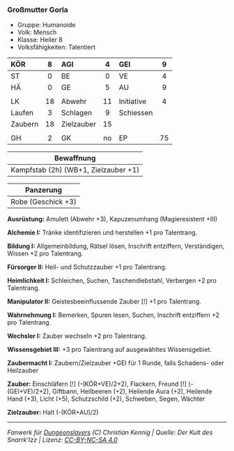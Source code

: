 ### Großmutter Gorla

- Gruppe: Humanoide
- Volk: Mensch
- Klasse: Heiler 8
- Volksfähigkeiten: Talentiert

| KÖR     |  8  | AGI        |  4  | GEI        |  9  |
| :------ | :-: | :--------- | :-: | :--------- | :-: |
| ST      |  0  | BE         |  0  | VE         |  4  |
| HÄ      |  0  | GE         |  5  | AU         |  9  |
|         |     |            |     |            |     |
| LK      | 18  | Abwehr     | 11  | Initiative |  4  |
| Laufen  |  3  | Schlagen   |  9  | Schiessen  |     |
| Zaubern | 18  | Zielzauber | 15  |            |     |
|         |     |            |     |            |     |
| GH      |  2  | GK         | no  | EP         | 75  |

|              Bewaffnung              |
| :----------------------------------: |
| Kampfstab (2h) (WB+1, Zielzauber +1) |

|     Panzerung      |
| :----------------: |
| Robe (Geschick +3) |

**Ausrüstung:** Amulett (Abwehr +3), Kapuzenumhang (Magieresistent +III)

**Alchemie I:** Tränke identifizieren und herstellen +1 pro Talentrang.

**Bildung I:** Allgemeinbildung, Rätsel lösen, Inschrift entziffern, Verständigen, Wissen +2 pro Talentrang.

**Fürsorger II:** Heil- und Schutzzauber +1 pro Talentrang.

**Heimlichkeit I:** Schleichen, Suchen, Taschendiebstahl, Verbergen +2 pro Talentrang.

**Manipulator II:** Geistesbeeinflussende Zauber [!] +1 pro Talentrang.

**Wahrnehmung I:** Bemerken, Spuren lesen, Suchen, Inschrift entziffern +2 pro Talentrang.

**Wechsler I:** Zauber wechseln +2 pro Talentrang.

**Wissensgebiet III:** +3 pro Talentrang auf ausgewähltes Wissensgebiet.

**Zaubermacht I:** Zaubern/Zielzauber +GEI für 1 Runde, falls Schadens- oder Heilzauber

**Zauber:** Einschläfern [!] (-(KÖR+VE)/2+2), Flackern, Freund [!] (-(GEI+VE)/2+2), Giftbann, Heilbeeren (+2), Heilende Aura (+2), Heilende Hand (+3), Licht (+5), Schutzschild (+2), Schweben, Segen, Wächter

**Zielzauber:** Halt (-(KÖR+AU)/2)

---

_Fanwerk für [Dungeonslayers](https://www.dungeonslayers.net/) (C) Christian Kennig | Quelle: Der Kult des Snarrk'Izz | Lizenz: [CC-BY-NC-SA 4.0](https://creativecommons.org/licenses/by-nc-sa/4.0/deed.de)_
